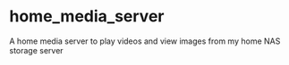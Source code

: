 # home_media_server
A home media server to play videos and view images from my home NAS storage server

